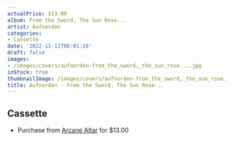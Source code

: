 ```yaml
---
actualPrice: $13.00
album: From the Sword, The Sun Rose...
artist: Aufnorden
categories:
- Cassette
date: '2022-11-11T06:01:16'
draft: false
images:
- /images/covers/aufnorden-from_the_sword,_the_sun_rose....jpg
inStock: true
thumbnailImage: /images/covers/aufnorden-from_the_sword,_the_sun_rose...-thumb.jpg
title: Aufnorden - From the Sword, The Sun Rose...
---
```


## Cassette
* Purchase from [Arcane Altar](https://arcanealtar.bigcartel.com/product/aufnorden-from-the-sword-the-sun-rose-tape) for $13.00
